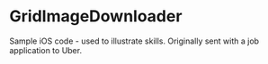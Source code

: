 GridImageDownloader
===================

Sample iOS code - used to illustrate skills. Originally sent with a job application to Uber.
